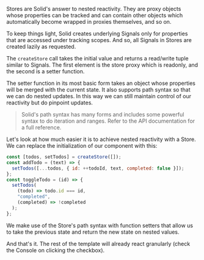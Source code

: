 Stores are Solid's answer to nested reactivity. They are proxy objects whose properties can be tracked and can contain other objects which automatically become wrapped in proxies themselves, and so on.

To keep things light, Solid creates underlying Signals only for properties that are accessed under tracking scopes. And so, all Signals in Stores are created lazily as requested.

The `createStore` call takes the initial value and returns a read/write tuple similar to Signals. The first element is the store proxy which is readonly, and the second is a setter function.

The setter function in its most basic form takes an object whose properties will be merged with the current state. It also supports path syntax so that we can do nested updates. In this way we can still maintain control of our reactivity but do pinpoint updates.

> Solid's path syntax has many forms and includes some powerful syntax to do iteration and ranges. Refer to the API documentation for a full reference.

Let's look at how much easier it is to achieve nested reactivity with a Store. We can replace the initialization of our component with this:

```js
const [todos, setTodos] = createStore([]);
const addTodo = (text) => {
  setTodos([...todos, { id: ++todoId, text, completed: false }]);
};
const toggleTodo = (id) => {
  setTodos(
    (todo) => todo.id === id,
    "completed",
    (completed) => !completed
  );
};
```

We make use of the Store's path syntax with function setters that allow us to take the previous state and return the new state on nested values.

And that's it. The rest of the template will already react granularly (check the Console on clicking the checkbox).

